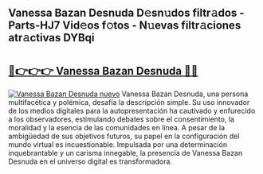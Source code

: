 ## Vanessa Bazan Desnuda D𝚎sn𝚞dos filtr𝚊dos - Parts-HJ7 Vid𝚎os f𝚘tos - N𝚞evas filtr𝚊ciones atr𝚊ctivas DYBqi

# <h2><a href="http://mbdlde.tromn.icu/?c=Vanessa+Bazan+Desnuda">🔗👉👉👉 Vanessa Bazan Desnuda 🔗🔗</a></h2>

[![Vanessa Bazan Desnuda nuevo](https://i.imgur.com/pEAQMta.gif)](http://mbdlde.tromn.icu/?c=Vanessa+Bazan+Desnuda)
Vanessa Bazan Desnuda, una persona multifacética y polémica, desafía la descripción simple. Su uso innovador de los medios digitales para la autopresentación ha cautivado y enfurecido a los observadores, estimulando debates sobre el consentimiento, la moralidad y la esencia de las comunidades en línea. A pesar de la ambigüedad de sus objetivos futuros, su papel en la configuración del mundo virtual es incuestionable. Impulsada por una determinación inquebrantable y un carisma innegable, la presencia de Vanessa Bazan Desnuda en el universo digital es transformadora.
